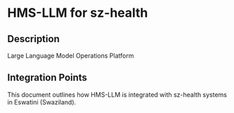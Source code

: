 # HMS-LLM for sz-health

## Description

Large Language Model Operations Platform

## Integration Points

This document outlines how HMS-LLM is integrated with sz-health systems in Eswatini (Swaziland).
